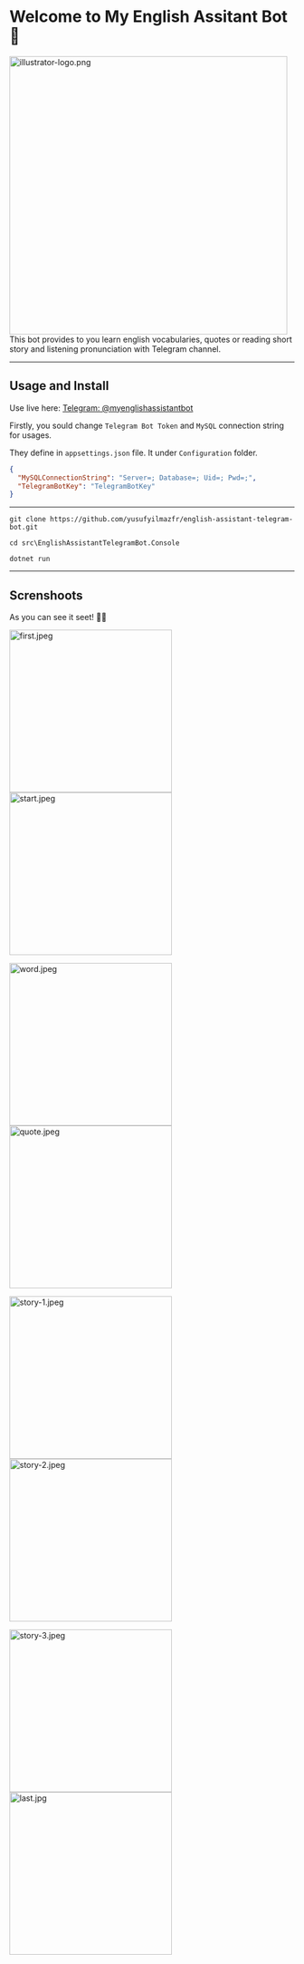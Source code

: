 # Welcome to My English Assitant Bot👋
<img title="" src="./screenshots/illustrator-logo.png" alt="illustrator-logo.png" data-align="center" width="491">
This bot provides to you learn english vocabularies, quotes or reading short story and listening pronunciation with Telegram channel.

---



## Usage and Install

Use live here: [Telegram: @myenglishassistantbot](https://t.me/myenglishassistantbot)

Firstly, you sould change `Telegram Bot Token` and `MySQL` connection string for usages.

They define in `appsettings.json` file. It under `Configuration` folder.

```json
{
  "MySQLConnectionString": "Server=; Database=; Uid=; Pwd=;",
  "TelegramBotKey": "TelegramBotKey"
}
```

---

`git clone https://github.com/yusufyilmazfr/english-assistant-telegram-bot.git`

`cd src\EnglishAssistantTelegramBot.Console`

`dotnet run`



---



## Screnshoots

As you can see it seet! 💝🎉

<img title="" src="./screenshots/first.jpeg" alt="first.jpeg" data-align="inline" width="287"><img title="" src="./screenshots/start.jpeg" alt="start.jpeg" width="287">

<img title="" src="./screenshots/word.jpeg" alt="word.jpeg" width="287"><img title="" src="./screenshots/quote.jpeg" alt="quote.jpeg" width="287">

<img title="" src="./screenshots/story-1.jpeg" alt="story-1.jpeg" width="287"><img title="" src="./screenshots/story-2.jpeg" alt="story-2.jpeg" width="287">

<img title="" src="./screenshots/story-3.jpeg" alt="story-3.jpeg" width="287"><img title="" src="./screenshots/last.jpg" alt="last.jpg" width="287">
